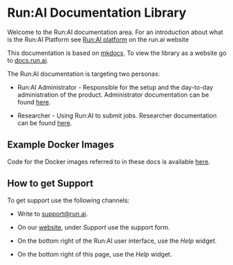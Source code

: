 # Run:AI Documentation Library

Welcome to the Run:AI documentation area. For an introduction about what is the Run:AI Platform see [Run:AI platform](https://www.run.ai/platform/) on the run.ai website

This documentation is based on [mkdocs](https://www.mkdocs.org/). To view the library as a website go to [docs.run.ai](https://docs.run.ai). 


The Run:AI documentation is targeting two personas:

* Run:AI Administrator - Responsible for the setup and the day-to-day administration of the product. Administrator documentation can be found [here](docs/admin/overview-administrator.md).

* Researcher - Using Run:AI to submit jobs. Researcher documentation can be found [here](docs/Researcher/overview-researcher.md).

## Example Docker Images

Code for the Docker images referred to in these docs is available [here](https://github.com/run-ai/docs/tree/master/quickstart).


## How to get Support

To get support use the following channels:

* Write to [support@run.ai](mailto:support@run.ai).

* On our [website](https://run.ai), under _Support_ use the support form.

* On the bottom right of the Run:AI user interface, use the _Help_ widget.

* On the bottom right of this page, use the _Help_ widget.



